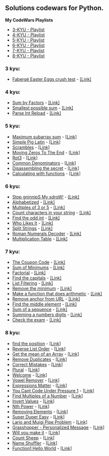 ## Solutions codewars for Python.


**My CodeWars Playlists**
- [3-KYU - Playlist](https://www.codewars.com/collections/pythonkyu3)
- [4-KYU - Playlist](https://www.codewars.com/collections/pythonkyu4)
- [5-KYU - Playlist](https://www.codewars.com/collections/pythonkyu5)
- [6-KYU - Playlist](https://www.codewars.com/collections/pythonkyu6)
- [7-KYU - Playlist](https://www.codewars.com/collections/pythonkyu7)
- [8-KYU - Playlist](https://www.codewars.com/collections/pythonkyu8)

### 3 kyu:
- [Fabergé Easter Eggs crush test](https://github.com/RuiFSP/CodeWars/blob/main/Python/3%20kyu/faberge_eggs.py) - [[Link]](https://www.codewars.com/kata/54cb771c9b30e8b5250011d4)

### 4 kyu:
- [Sum by Factors](https://github.com/RuiFSP/CodeWars/blob/main/Python/4%20kyu/sum_for_list.py) - [[Link]](https://www.codewars.com/kata/54d496788776e49e6b00052f)
- [Smallest possible sum](https://github.com/RuiFSP/CodeWars/blob/main/Python/4%20kyu/smallest_possible_sum.py) - [[Link]](https://www.codewars.com/kata/52f677797c461daaf7000740)
- [Parse Int Reload](https://github.com/RuiFSP/CodeWars/blob/main/Python/4%20kyu/parse_int_reload.py) - [[Link]](https://www.codewars.com/kata/525c7c5ab6aecef16e0001a5)

### 5 kyu:
- [Maximum subarray sum](https://github.com/RuiFSP/CodeWars/blob/main/Python/5%20kyu/maximum_subarray_sum.py) - [[Link]](https://www.codewars.com/kata/54521e9ec8e60bc4de000d6c)
- [Simple Pig Latin](https://github.com/RuiFSP/CodeWars/blob/main/Python/5%20kyu/pig_it.py) - [[Link]](https://www.codewars.com/kata/520b9d2ad5c005041100000f)
- [Scrambles](https://github.com/RuiFSP/CodeWars/blob/main/Python/5%20kyu/scramble.py) - [[Link]](https://www.codewars.com/kata/55c04b4cc56a697bb0000048)
- [Moving Zeros To The End](https://github.com/RuiFSP/CodeWars/blob/main/Python/5%20kyu/move_zeros.py) - [[Link]](https://www.codewars.com/kata/52597aa56021e91c93000cb0)
- [Rot3](https://github.com/RuiFSP/CodeWars/blob/main/Python/5%20kyu/rot3.py) - [[Link]](https://www.codewars.com/kata/530e15517bc88ac656000716)
- [Common Denominators](https://github.com/RuiFSP/CodeWars/blob/main/Python/5%20kyu/convert_fracts.py) - [[Link]](https://www.codewars.com/kata/54d7660d2daf68c619000d95)
- [Disassembling the secret](https://github.com/RuiFSP/CodeWars/blob/main/Python/5%20kyu/find_the_secret.py) - [[Link]](https://www.codewars.com/kata/59b5896322f6bbe260002aa0)
- [Calculating with functions](https://github.com/RuiFSP/CodeWars/blob/main/Python/5%20kyu/calc_with_funcs.py) - [[Link]](https://www.codewars.com/kata/525f3eda17c7cd9f9e000b39)

### 6 kyu:
- [Stop gninnipS My sdroW!](https://github.com/RuiFSP/CodeWars/blob/main/Python/6%20kyu/spin_words.py) - [[Link]](https://www.codewars.com/kata/5264d2b162488dc400000001) 
- [Alphabetized](https://github.com/RuiFSP/CodeWars/blob/main/Python/6%20kyu/alphabetized.py) - [[Link]](https://www.codewars.com/kata/5970df092ef474680a0000c9)
- [Multiples of 3 or 5](https://github.com/RuiFSP/CodeWars/blob/main/Python/6%20kyu/solution.py) - [[Link]](https://www.codewars.com/kata/514b92a657cdc65150000006)
- [Count characters in your string](https://github.com/RuiFSP/CodeWars/blob/main/Python/6%20kyu/count.py) - [[Link]](https://www.codewars.com/kata/52efefcbcdf57161d4000091)
- [Find the odd int](https://github.com/RuiFSP/CodeWars/blob/main/Python/6%20kyu/find_it.py) - [[Link]](https://www.codewars.com/kata/54da5a58ea159efa38000836)
- [Who Likes It](https://github.com/RuiFSP/CodeWars/blob/main/Python/6%20kyu/likes.py) - [[Link]](https://www.codewars.com/kata/5266876b8f4bf2da9b000362)
- [Split Strings](https://github.com/RuiFSP/CodeWars/blob/main/Python/6%20kyu/split_strings.py) - [[Link]](https://www.codewars.com/kata/515de9ae9dcfc28eb6000001)
- [Roman Numerals Decoder](https://github.com/RuiFSP/CodeWars/blob/main/Python/6%20kyu/roman_numerals_decoder.py) - [[Link]](https://www.codewars.com/kata/51b6249c4612257ac0000005)
- [Multiplication Table](https://github.com/RuiFSP/CodeWars/blob/main/Python/6%20kyu/multiplication_table.py) - [[Link]](https://www.codewars.com/kata/534d2f5b5371ecf8d2000a08)


### 7 kyu:
- [The Coupon Code](https://github.com/RuiFSP/CodeWars/blob/main/Python/7%20kyu/checko_coupon.py) - [[Link]](https://www.codewars.com/kata/539de388a540db7fec000642)
- [Sum of Minimums](https://github.com/RuiFSP/CodeWars/blob/main/Python/7%20kyu/sum_of_minimus.py) - [[Link]](https://www.codewars.com/kata/5d5ee4c35162d9001af7d699)
- [Factorial](https://github.com/RuiFSP/CodeWars/blob/main/Python/7%20kyu/factorial.py) - [[Link]](https://www.codewars.com/kata/54ff0d1f355cfd20e60001fc/)
- [Find the capitals](https://github.com/RuiFSP/CodeWars/blob/main/Python/7%20kyu/capitals.py) - [[Link]](https://www.codewars.com/kata/539ee3b6757843632d00026b)
- [List Filtering](https://github.com/RuiFSP/CodeWars/blob/main/Python/7%20kyu/list_filtering.py) - [[Link]](https://www.codewars.com/kata/53dbd5315a3c69eed20002dd)
- [Remove the minimum](https://github.com/RuiFSP/CodeWars/blob/main/Python/7%20kyu/remove_the_minimum.py) - [[Link]](https://www.codewars.com/kata/563cf89eb4747c5fb100001b)
- [Make a function that does arithmetic](https://github.com/RuiFSP/CodeWars/blob/main/Python/7%20kyu/function_does_arithmetic.py) - [[Link]](https://www.codewars.com/kata/583f158ea20cfcbeb400000a)
- [Remove anchor from URL](https://github.com/RuiFSP/CodeWars/blob/main/Python/7%20kyu/remove_anchor.py) - [[Link]](https://www.codewars.com/kata/51f2b4448cadf20ed0000386)
- [Find the middle element](https://github.com/RuiFSP/CodeWars/blob/main/Python/7%20kyu/find_middle_element.py) - [[Link]](https://www.codewars.com/kata/545a4c5a61aa4c6916000755)
- [Sum of a sequence](https://github.com/RuiFSP/CodeWars/blob/main/Python/7%20kyu/sum_a_sequence.py) - [[Link]](https://www.codewars.com/kata/586f6741c66d18c22800010a)
- [Summing a numbers digits](https://github.com/RuiFSP/CodeWars/blob/main/Python/7%20kyu/summing_number_digits.py) - [[Link]](https://www.codewars.com/kata/52f3149496de55aded000410)
- [Check the exam](https://github.com/RuiFSP/CodeWars/blob/main/Python/7%20kyu/check_the_exam.py) - [[Link]](https://www.codewars.com/kata/5a3dd29055519e23ec000074)

### 8 kyu:
- [find the position](...) - [[Link]](https://www.codewars.com/kata/5808e2006b65bff35500008f)
- [Reverse List Order](https://github.com/RuiFSP/CodeWars/blob/main/Python/8%20kyu/reverse_list.py) - [[Link]](https://www.codewars.com/kata/53da6d8d112bd1a0dc00008b)
- [Get the mean of an Array](https://github.com/RuiFSP/CodeWars/blob/main/Python/8%20kyu/mean_array.py) - [[Link]](https://www.codewars.com/kata/563e320cee5dddcf77000158)
- [Remove Duplicates](https://github.com/RuiFSP/CodeWars/blob/main/Python/8%20kyu/remove_duplicates.py) - [[Link]](https://www.codewars.com/kata/57a5b0dfcf1fa526bb000118)
- [Correct Mistakes](https://github.com/RuiFSP/CodeWars/blob/main/Python/8%20kyu/correct_mistakes.py) - [[Link]](https://www.codewars.com/kata/577bd026df78c19bca0002c0)
- [Plural](https://github.com/RuiFSP/CodeWars/blob/main/Python/8%20kyu/plural.py) - [[Link]](https://www.codewars.com/kata/52ceafd1f235ce81aa00073a)
- [Welcome](https://github.com/RuiFSP/CodeWars/blob/main/Python/8%20kyu/welcome.py) - [[Link]](https://www.codewars.com/kata/577ff15ad648a14b780000e7)
- [Vowel Remover](https://github.com/RuiFSP/CodeWars/blob/main/Python/8%20kyu/vowel_remover.py) - [[Link]](https://www.codewars.com/kata/5547929140907378f9000039)
- [Expressions Matter](https://github.com/RuiFSP/CodeWars/blob/main/Python/8%20kyu/expressions_matter.py) - [[Link]](https://www.codewars.com/kata/5ae62fcf252e66d44d00008e)
- [You Cant Code Under Pressure 1](https://github.com/RuiFSP/CodeWars/blob/main/Python/8%20kyu/code_under_pressure.py) - [[Link]](https://www.codewars.com/kata/53ee5429ba190077850011d4)
- [Find Multiples of a Number](https://github.com/RuiFSP/CodeWars/blob/main/Python/8%20kyu/find_multiples.py) - [[Link]](https://www.codewars.com/kata/58ca658cc0d6401f2700045f)
- [Invert Values](https://github.com/RuiFSP/CodeWars/blob/main/Python/8%20kyu/insert_values.py) - [[Link]](https://www.codewars.com/kata/5899dc03bc95b1bf1b0000ad)
- [Nth Power](https://github.com/RuiFSP/CodeWars/blob/main/Python/8%20kyu/nth_power.py) - [[Link]](https://www.codewars.com/kata/57d814e4950d8489720008db)
- [Removing Elements](https://github.com/RuiFSP/CodeWars/blob/main/Python/8%20kyu/removing_elements.py) - [[Link]](https://www.codewars.com/kata/5769b3802ae6f8e4890009d2)
- [Super Duper Easy](https://github.com/RuiFSP/CodeWars/blob/main/Python/8%20kyu/super_duper_easy.py) - [[Link]](https://www.codewars.com/kata/55a5bfaa756cfede78000026)
- [Lario and Muigi Pipe Problem](https://github.com/RuiFSP/CodeWars/blob/main/Python/8%20kyu/pipe_problem.py) - [[Link]](https://www.codewars.com/kata/56b29582461215098d00000f)
- [Grasshopper - Personalized Message](https://github.com/RuiFSP/CodeWars/blob/main/Python/8%20kyu/grasshopper_message.py) - [[Link]](https://www.codewars.com/kata/5772da22b89313a4d50012f7)
- [Will you make it](https://github.com/RuiFSP/CodeWars/blob/main/Python/8%20kyu/zero_fuel.py) - [[Link]](https://www.codewars.com/kata/5861d28f124b35723e00005e)
- [Count Sheep](https://github.com/RuiFSP/CodeWars/blob/main/Python/8%20kyu/count_sheep.py) - [[Link]](https://www.codewars.com/kata/5b077ebdaf15be5c7f000077)
- [Name Shuffler](https://github.com/RuiFSP/CodeWars/blob/main/Python/8%20kyu/name_shuffler.py) - [[Link]](https://www.codewars.com/kata/559ac78160f0be07c200005a)
- [Function1 Hello World](https://github.com/RuiFSP/CodeWars/blob/main/Python/8%20kyu/hello_world.py) - [[Link]](https://www.codewars.com/kata/523b4ff7adca849afe000035)